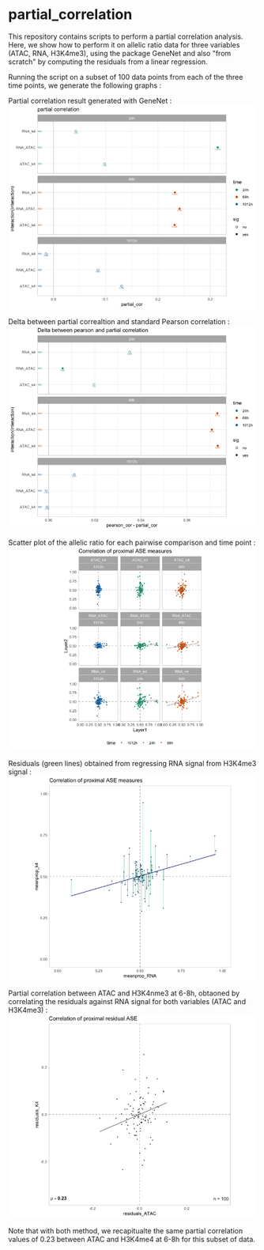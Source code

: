 # partial_correlation

This repository contains scripts to perform a partial correlation analysis. Here, we show how to perform it on allelic ratio data for three variables (ATAC, RNA, H3K4me3), using the package GeneNet and also "from scratch" by computing the residuals from a linear regression.

Running the script on a subset of 100 data points from each of the three time points, we generate the following graphs :

Partial correlation result generated with GeneNet :
![](test_files/plot_1.png)

 Delta between partial correaltion and standard Pearson correlation :
![](test_files/plot_2.png)

Scatter plot of the allelic ratio for each pairwise comparison and time point :
![](test_files/plot_3.png)

Residuals (green lines) obtained from regressing RNA signal from H3K4me3 signal :
![](test_files/plot_4.png)

Partial correlation between ATAC and H3K4nme3 at 6-8h, obtaoned by correlating the residuals against RNA signal for both variables (ATAC and H3K4me3) :
![](test_files/plot_5.png)

Note that with both method, we recapitualte the same partial correlation values of 0.23 between ATAC and H3K4me4 at 6-8h for this subset of data.

